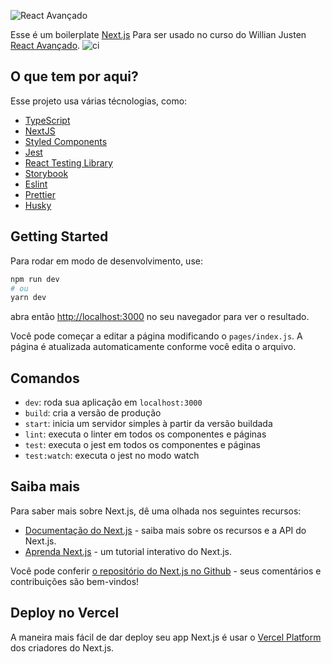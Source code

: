 ![React Avançado](https://raw.githubusercontent.com/React-Avancado/boilerplate/master/public/img/logo-gh.svg)

Esse é um boilerplate [Next.js](https://nextjs.org/) Para ser usado no curso do Willian Justen [React Avançado](https://reactavancado.com.br/).
![ci](https://github.com/React-Avancado/boilerplate/workflows/ci/badge.svg)

## O que tem por aqui?

Esse projeto usa várias técnologias, como:

- [TypeScript](https://www.typescriptlang.org/)
- [NextJS](https://nextjs.org/)
- [Styled Components](https://styled-components.com/)
- [Jest](https://jestjs.io/)
- [React Testing Library](https://testing-library.com/docs/react-testing-library/intro)
- [Storybook](https://storybook.js.org/)
- [Eslint](https://eslint.org/)
- [Prettier](https://prettier.io/)
- [Husky](https://github.com/typicode/husky)

## Getting Started

Para rodar em modo de desenvolvimento, use:

```bash
npm run dev
# ou
yarn dev
```

abra então [http://localhost:3000](http://localhost:3000) no seu navegador para ver o resultado.

Você pode começar a editar a página modificando o `pages/index.js`. A página é atualizada automaticamente conforme você edita o arquivo.

## Comandos

- `dev`: roda sua aplicação em `localhost:3000`
- `build`: cria a versão de produção
- `start`: inicia um servidor simples à partir da versão buildada
- `lint`: executa o linter em todos os componentes e páginas
- `test`: executa o jest em todos os componentes e páginas
- `test:watch`: executa o jest no modo watch

## Saiba mais

Para saber mais sobre Next.js, dê uma olhada nos seguintes recursos:

- [Documentação do Next.js](https://nextjs.org/docs) - saiba mais sobre os recursos e a API do Next.js.
- [Aprenda Next.js](https://nextjs.org/learn) - um tutorial interativo do Next.js.

Você pode conferir [o repositório do Next.js no Github](https://github.com/vercel/next.js/) - seus comentários e contribuições são bem-vindos!

## Deploy no Vercel

A maneira mais fácil de dar deploy seu app Next.js é usar o [Vercel Platform](https://vercel.com/import?utm_medium=default-template&filter=next.js&utm_source=create-next-app&utm_campaign=create-next-app-readme) dos criadores do Next.js.
